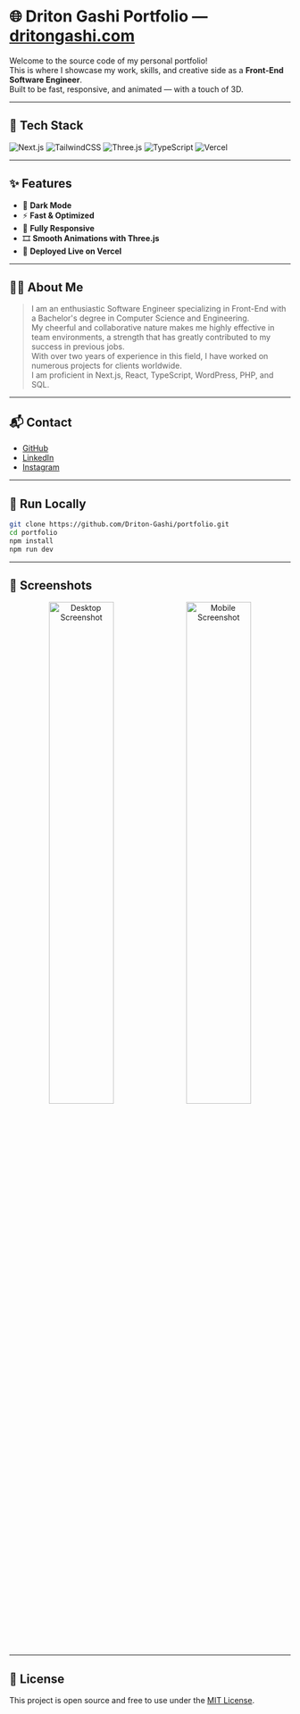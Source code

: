 # 🌐 Driton Gashi Portfolio — [dritongashi.com](https://dritongashi.com)

Welcome to the source code of my personal portfolio!  
This is where I showcase my work, skills, and creative side as a **Front-End Software Engineer**.  
Built to be fast, responsive, and animated — with a touch of 3D.


---

## 🚀 Tech Stack

![Next.js](https://img.shields.io/badge/Next.js-000?style=for-the-badge&logo=next.js)
![TailwindCSS](https://img.shields.io/badge/TailwindCSS-38B2AC?style=for-the-badge&logo=tailwind-css)
![Three.js](https://img.shields.io/badge/Three.js-000?style=for-the-badge&logo=three.js)
![TypeScript](https://img.shields.io/badge/TypeScript-3178C6?style=for-the-badge&logo=typescript)
![Vercel](https://img.shields.io/badge/Vercel-000?style=for-the-badge&logo=vercel)

---

## ✨ Features

- 🌙 **Dark Mode**
- ⚡ **Fast & Optimized**
- 📱 **Fully Responsive**
- 🎞️ **Smooth Animations with Three.js**
- 🔗 **Deployed Live on Vercel**

---

## 👨‍💻 About Me

> I am an enthusiastic Software Engineer specializing in Front-End with a Bachelor's degree in Computer Science and Engineering.  
> My cheerful and collaborative nature makes me highly effective in team environments, a strength that has greatly contributed to my success in previous jobs.  
> With over two years of experience in this field, I have worked on numerous projects for clients worldwide.  
> I am proficient in Next.js, React, TypeScript, WordPress, PHP, and SQL.

---

## 📬 Contact

- [GitHub](https://github.com/Driton-Gashi/)
- [LinkedIn](https://www.linkedin.com/in/dritoni-gashi/)
- [Instagram](https://www.instagram.com/driton_.gashi/)

---

## 📁 Run Locally

```bash
git clone https://github.com/Driton-Gashi/portfolio.git
cd portfolio
npm install
npm run dev
```

---

## 📸 Screenshots

<p align="center">
  <img src="https://i.imgur.com/79DrHhi.png" alt="Desktop Screenshot" width="48%" />
  <img src="https://i.imgur.com/8P8UUPp.png" alt="Mobile Screenshot" width="48%" />
</p>

---

## 🧩 License

This project is open source and free to use under the [MIT License](LICENSE).
